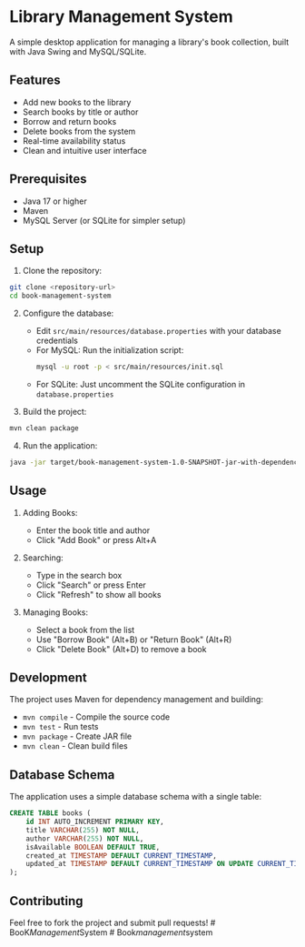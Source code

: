 # Library Management System

A simple desktop application for managing a library's book collection, built with Java Swing and MySQL/SQLite.

## Features

- Add new books to the library
- Search books by title or author
- Borrow and return books
- Delete books from the system
- Real-time availability status
- Clean and intuitive user interface

## Prerequisites

- Java 17 or higher
- Maven
- MySQL Server (or SQLite for simpler setup)

## Setup

1. Clone the repository:
```bash
git clone <repository-url>
cd book-management-system
```

2. Configure the database:
   - Edit `src/main/resources/database.properties` with your database credentials
   - For MySQL: Run the initialization script:
     ```bash
     mysql -u root -p < src/main/resources/init.sql
     ```
   - For SQLite: Just uncomment the SQLite configuration in `database.properties`

3. Build the project:
```bash
mvn clean package
```

4. Run the application:
```bash
java -jar target/book-management-system-1.0-SNAPSHOT-jar-with-dependencies.jar
```

## Usage

1. Adding Books:
   - Enter the book title and author
   - Click "Add Book" or press Alt+A

2. Searching:
   - Type in the search box
   - Click "Search" or press Enter
   - Click "Refresh" to show all books

3. Managing Books:
   - Select a book from the list
   - Use "Borrow Book" (Alt+B) or "Return Book" (Alt+R)
   - Click "Delete Book" (Alt+D) to remove a book

## Development

The project uses Maven for dependency management and building:

- `mvn compile` - Compile the source code
- `mvn test` - Run tests
- `mvn package` - Create JAR file
- `mvn clean` - Clean build files

## Database Schema

The application uses a simple database schema with a single table:

```sql
CREATE TABLE books (
    id INT AUTO_INCREMENT PRIMARY KEY,
    title VARCHAR(255) NOT NULL,
    author VARCHAR(255) NOT NULL,
    isAvailable BOOLEAN DEFAULT TRUE,
    created_at TIMESTAMP DEFAULT CURRENT_TIMESTAMP,
    updated_at TIMESTAMP DEFAULT CURRENT_TIMESTAMP ON UPDATE CURRENT_TIMESTAMP
);
```

## Contributing

Feel free to fork the project and submit pull requests!
#   B o o K _ M a n a g e m e n t _ S y s t e m 
 
 #   B o o k _ m a n a g e m e n t _ s y s t e m 
 
 
